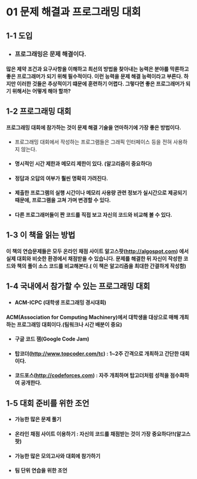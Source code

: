 # 01 문제 해결과 프로그래밍 대회
## 1-1 도입
* ### 프로그래밍은 문제 해결이다.
#### 많은 제약 조건과 요구사항을 이해하고 최선의 방법을 찾아내는 능력은 분야를 막론하고 좋은 프로그래머가 되기 위해 필수적이다. 이런 능력을 문제 해결 능력이라고 부른다.  하지만 이러한 것들은 추상적이기 떄문에 훈련하기 어렵다.   그렇다면 좋은 프로그래머가 되기 위해서는 어떻게 해야 할까?

## 1-2 프로그래밍 대회
#### 프로그래밍 대회에 참가하는 것이 문제 해결 기술을 연마하기에 가장 좋은 방법이다.
*  프로그래밍 대회에서 작성하는 프로그램들은 그래픽 인터페이스 등을 전혀 사용하지 않는다.
* #### 명시적인 시간 제한과 메모리 제한이 있다. (알고리즘이 중요하다)
* #### 정답과 오답의 여부가 훨씬 명확히 가려진다.
* #### 제출한 프로그램의 실행 시간이나 메모리 사용량 관련 정보가 실시간으로 제공되기 때문에, 프로그램을 고쳐 가며 변경할 수 있다.
* #### 다른 프로그래머들이 짠 코드를 직접 보고 자신의 코드와 비교해 볼 수 있다.

## 1-3 이 책을 읽는 방법
#### 이 책의 연습문제들은 모두 온라인 채점 사이트 알고스팟(http://algospot.com) 에서 실제 대회와 비슷한 환경에서 채점받을 수 있습니다.      문제를 해결한 뒤 자신이 작성한 코드와 책의 풀이 소스 코드를 비교해본다.( 이 책은 알고리즘을 최대한 간결하게 작성함)

## 1-4 국내에서 참가할 수 있는 프로그래밍 대회
* #### ACM-ICPC (대학생 프로그래밍 경시대회)
#### ACM(Association for Computing Machinery)에서 대학생을 대상으로 매해 개최하는 프로그래밍 대회이다.(팀워크나 시간 배분이 중요)
* #### 구글 코드 잼(Google Code Jam)
* #### 탑코더(http://www.topcoder.com/tc) : 1~2주 간격으로 개최하고 간단한 대회이다.
* #### 코드포스(http://codeforces.com) : 자주 개최하며 탑고더처럼 성적을 점수화하여 공개한다.

## 1-5 대회 준비를 위한 조언
* #### 가능한 많은 문제 풀기 
* #### 온라인 채점 사이트 이용하기 : 자신의 코드를 채점받는 것이 가장 중요하다!!(알고스팟)
* #### 가능한 많은 모의고사와 대회에 참가하기
* #### 팀 단위 연습을 위한 조언
